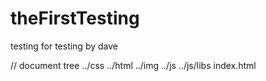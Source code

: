 # theFirstTesting
testing
for testing by dave

// document tree
../css
../html
../img
../js
../js/libs
index.html